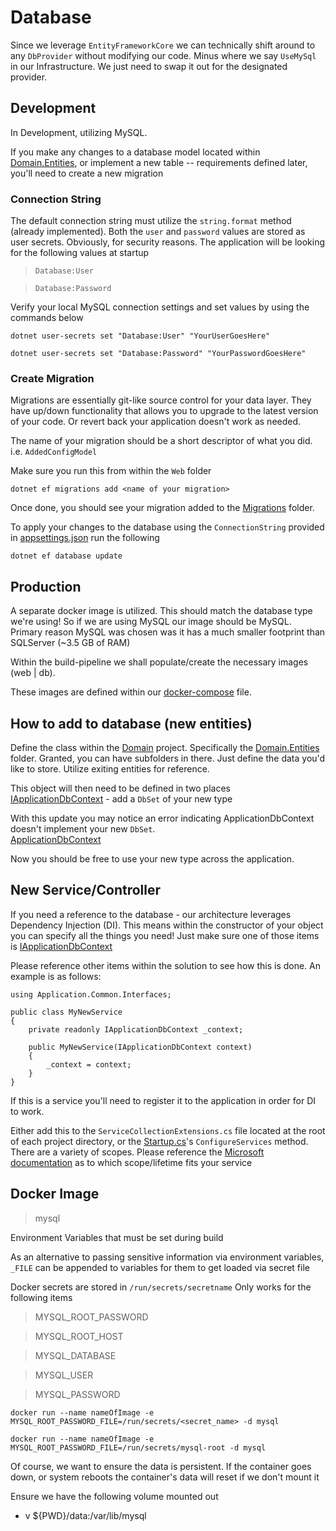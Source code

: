 ﻿# Database

Since we leverage `EntityFrameworkCore` we can technically shift around to any `DbProvider` without modifying our code. Minus where we say `UseMySql` in our Infrastructure. We just need to swap it out for the designated provider.

## Development
In Development, utilizing MySQL. 

If you make any changes to a database model located within [Domain.Entities](./../Domain/Entities), or implement a new table -- requirements defined later, you'll need to create a new migration

### Connection String
The default connection string must utilize the `string.format` method (already implemented). Both the `user` and `password` values are stored as user secrets. Obviously, for security reasons. The application will be looking for the following values
at startup

> `Database:User`

> `Database:Password`
 
Verify your local MySQL connection settings and set values by using the commands below

```
dotnet user-secrets set "Database:User" "YourUserGoesHere"
```

```
dotnet user-secrets set "Database:Password" "YourPasswordGoesHere"
```

### Create Migration
Migrations are essentially git-like source control for your data layer. They have up/down functionality that allows you to upgrade to the latest version of your code. Or revert back your application doesn't work as needed.

The name of your migration should be a short descriptor of what you did. i.e. `AddedConfigModel`

Make sure you run this from within the `Web` folder

```
dotnet ef migrations add <name of your migration>
```

Once done, you should see your migration added to the [Migrations](./Migrations/) folder.

To apply your changes to the database using the `ConnectionString` provided in [appsettings.json](./appsettings.json) run the following 

```
dotnet ef database update
```

## Production
A separate docker image is utilized. This should match the database type we're using! So if we are using MySQL our image should be MySQL. Primary reason
MySQL was chosen was it has a much smaller footprint than SQLServer (~3.5 GB of RAM)

Within the build-pipeline we shall populate/create the necessary images (web | db).

These images are defined within our [docker-compose](./docker-compose.yml) file.

## How to add to database (new entities)
Define the class within the [Domain](./../Domain) project. Specifically the [Domain.Entities](./../Domain/Entities/) folder. Granted, you can have subfolders in there. Just define the data you'd like to store. Utilize exiting entities
for reference.

This object will then need to be defined in two places <br/>
[IApplicationDbContext](./../Application/Common/Interfaces/IApplicationDbContext.cs) - add a `DbSet` of your new type

With this update you may notice an error indicating ApplicationDbContext doesn't implement your new `DbSet`. <br/>
[ApplicationDbContext](./../Infrastructure/Persistence/ApplicationDbContext.cs)

Now you should be free to use your new type across the application.

## New Service/Controller
If you need a reference to the database - our architecture leverages Dependency Injection (DI). This means within the constructor of your object you can specify all the things you need! Just make sure one of those items is [IApplicationDbContext](./../Application/Common/Interfaces/IApplicationDbContext.cs)

Please reference other items within the solution to see how this is done. An example is as follows:

```
using Application.Common.Interfaces;

public class MyNewService
{
    private readonly IApplicationDbContext _context;
    
    public MyNewService(IApplicationDbContext context)
    {
        _context = context;
    }
}
```

If this is a service you'll need to register it to the application in order for DI to work.

Either add this to the `ServiceCollectionExtensions.cs` file located at the root of each project directory, or the [Startup.cs](./Startup.cs)'s `ConfigureServices` method. There are a variety of scopes. Please reference the [Microsoft documentation](https://docs.microsoft.com/en-us/dotnet/core/extensions/dependency-injection#service-lifetimes)
as to which scope/lifetime fits your service

## Docker Image
> mysql

Environment Variables that must be set during build

As an alternative to passing sensitive information via environment variables, `_FILE` can be appended to
variables for them to get loaded via secret file

Docker secrets are stored in `/run/secrets/secretname`
Only works for the following items

> MYSQL_ROOT_PASSWORD

> MYSQL_ROOT_HOST

> MYSQL_DATABASE

> MYSQL_USER

> MYSQL_PASSWORD
```
docker run --name nameOfImage -e MYSQL_ROOT_PASSWORD_FILE=/run/secrets/<secret_name> -d mysql

docker run --name nameOfImage -e MYSQL_ROOT_PASSWORD_FILE=/run/secrets/mysql-root -d mysql
```

Of course, we want to ensure the data is persistent. If the container goes down, or system reboots the container's
data will reset if we don't mount it

Ensure we have the following volume mounted out

- v ${PWD}/data:/var/lib/mysql

